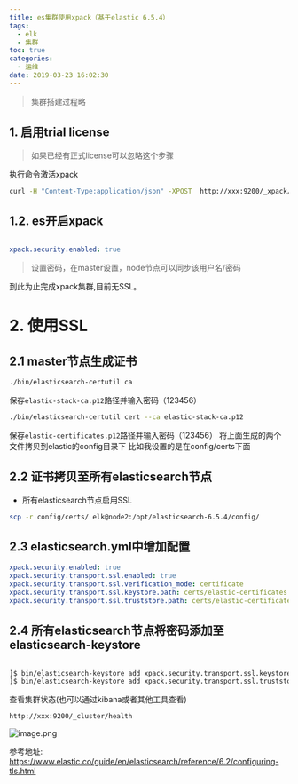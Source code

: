 ```yaml
---
title: es集群使用xpack（基于elastic 6.5.4）
tags:
  - elk
  - 集群
toc: true
categories:
  - 运维
date: 2019-03-23 16:02:30
---
```


> 集群搭建过程略
## 1. 启用trial license
> 如果已经有正式license可以忽略这个步骤  

执行命令激活xpack
```sh
curl -H "Content-Type:application/json" -XPOST  http://xxx:9200/_xpack/license/start_trial?acknowledge=true
```
## 1.2. es开启xpack
```yml

xpack.security.enabled: true
```
> 设置密码，在master设置，node节点可以同步该用户名/密码

到此为止完成xpack集群,目前无SSL。

# 2. 使用SSL
## 2.1 master节点生成证书
```sh
./bin/elasticsearch-certutil ca
```
保存`elastic-stack-ca.p12`路径并输入密码（123456）
```sh
./bin/elasticsearch-certutil cert --ca elastic-stack-ca.p12
```
保存`elastic-certificates.p12`路径并输入密码（123456）
将上面生成的两个文件拷贝到elastic的config目录下
比如我设置的是在config/certs下面


## 2.2 证书拷贝至所有elasticsearch节点
- 所有elasticsearch节点启用SSL
```sh
scp -r config/certs/ elk@node2:/opt/elasticsearch-6.5.4/config/
```

## 2.3 elasticsearch.yml中增加配置
```yml
xpack.security.enabled: true
xpack.security.transport.ssl.enabled: true
xpack.security.transport.ssl.verification_mode: certificate
xpack.security.transport.ssl.keystore.path: certs/elastic-certificates.p12
xpack.security.transport.ssl.truststore.path: certs/elastic-certificates.p12
```  

## 2.4 所有elasticsearch节点将密码添加至elasticsearch-keystore
```sh

]$ bin/elasticsearch-keystore add xpack.security.transport.ssl.keystore.secure_password
]$ bin/elasticsearch-keystore add xpack.security.transport.ssl.truststore.secure_password
```

查看集群状态(也可以通过kibana或者其他工具查看)
```sh
http://xxx:9200/_cluster/health
```
![image.png](/images/2019/03/23/83450670-4d42-11e9-935c-498aaea502b1.png)

参考地址: https://www.elastic.co/guide/en/elasticsearch/reference/6.2/configuring-tls.html